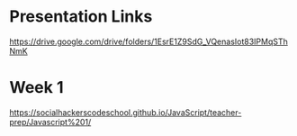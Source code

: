 # Presentation Links

https://drive.google.com/drive/folders/1EsrE1Z9SdG_VQenasIot83IPMqSThNmK

# Week 1

https://socialhackerscodeschool.github.io/JavaScript/teacher-prep/Javascript%201/

